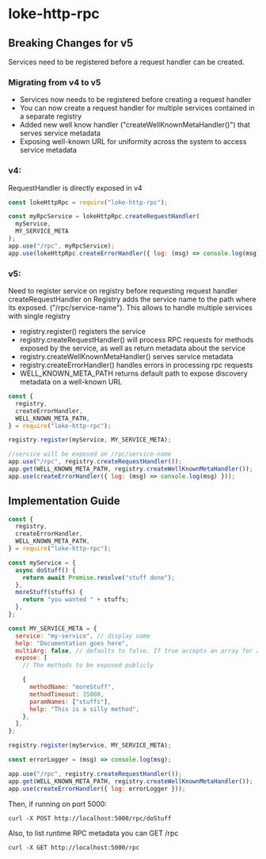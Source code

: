 # loke-http-rpc

## Breaking Changes for v5

Services need to be registered before a request handler can be created.

### Migrating from v4 to v5

- Services now needs to be registered before creating a request handler
- You can now create a request handler for multiple services contained in a separate registry
- Added new well know handler ("createWellKnownMetaHandler()") that serves service metadata
- Exposing well-known URL for uniformity across the system to access service metadata

### v4:

RequestHandler is directly exposed in v4

```js
const lokeHttpRpc = require("loke-http-rpc");

const myRpcService = lokeHttpRpc.createRequestHandler(
  myService,
  MY_SERVICE_META
);
app.use("/rpc", myRpcService);
app.use(lokeHttpRpc.createErrorHandler({ log: (msg) => console.log(msg) }));
```

### v5:

Need to register service on registry before requesting request handler
createRequestHandler on Registry adds the service name to the path where its exposed. ("/rpc/service-name"). This allows to handle multiple services with single registry

- registry.register() registers the service
- registry.createRequestHandler() will process RPC requests for methods exposed by the service, as well as return metadata about the service
- registry.createWellKnownMetaHandler() serves service metadata
- registry.createErrorHandler() handles errors in processing rpc requests
- WELL_KNOWN_META_PATH returns default path to expose discovery metadata on a well-known URL

```js
const {
  registry,
  createErrorHandler,
  WELL_KNOWN_META_PATH,
} = require("loke-http-rpc");

registry.register(myService, MY_SERVICE_META);

//service will be exposed on /rpc/service-name
app.use("/rpc", registry.createRequestHandler());
app.get(WELL_KNOWN_META_PATH, registry.createWellKnownMetaHandler());
app.use(createErrorHandler({ log: (msg) => console.log(msg) }));
```

## Implementation Guide

```js
const {
  registry,
  createErrorHandler,
  WELL_KNOWN_META_PATH,
} = require("loke-http-rpc");

const myService = {
  async doStuff() {
    return await Promise.resolve("stuff done");
  },
  moreStuff(stuffs) {
    return "you wanted " + stuffs;
  },
};

const MY_SERVICE_META = {
  service: "my-service", // display name
  help: "Documentation goes here",
  multiArg: false, // defaults to false. If true accepts an array for arguments, if false an array will be assumed to be the first (and only) argument.
  expose: [
    // The methods to be exposed publicly

    {
      methodName: "moreStuff",
      methodTimeout: 15000,
      paramNames: ["stuffs"],
      help: "This is a silly method",
    },
  ],
};

registry.register(myService, MY_SERVICE_META);

const errorLogger = (msg) => console.log(msg);

app.use("/rpc", registry.createRequestHandler());
app.get(WELL_KNOWN_META_PATH, registry.createWellKnownMetaHandler());
app.use(createErrorHandler({ log: errorLogger }));
```

Then, if running on port 5000:

```
curl -X POST http://localhost:5000/rpc/doStuff
```

Also, to list runtime RPC metadata you can GET /rpc

```
curl -X GET http://localhost:5000/rpc
```
